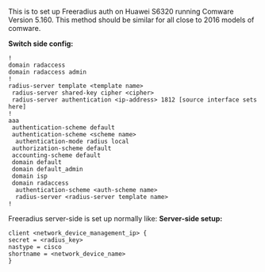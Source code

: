 This is to set up Freeradius auth on Huawei S6320 running Comware Version 5.160. This method should be similar for all close to 2016 models of comware.

**Switch side config:**
```text
!
domain radaccess
domain radaccess admin
!
radius-server template <template name>
 radius-server shared-key cipher <cipher>
 radius-server authentication <ip-address> 1812 [source interface sets here]
!
aaa
 authentication-scheme default
 authentication-scheme <scheme name>
  authentication-mode radius local
 authorization-scheme default
 accounting-scheme default
 domain default
 domain default_admin
 domain isp
 domain radaccess
  authentication-scheme <auth-scheme name>
  radius-server <radius-server template name>
!
```

Freeradius server-side is set up normally like: 
**Server-side setup:**
```text
client <network_device_management_ip> {
secret = <radius_key>
nastype = cisco
shortname = <network_device_name>
}
```